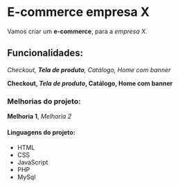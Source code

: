 # E-commerce empresa X
Vamos criar um **e-commerce**, para a *empresa X*.

## Funcionalidades:

_Checkout, **Tela de produto**, Catálogo, Home com banner_

**Checkout, _Tela de produto_, Catálogo, Home com banner**

### Melhorias do projeto:
__Melhoria 1__, _Melhoria 2_

#### Linguagens do projeto:

* HTML
* CSS
* JavaScript
* PHP
* MySql

